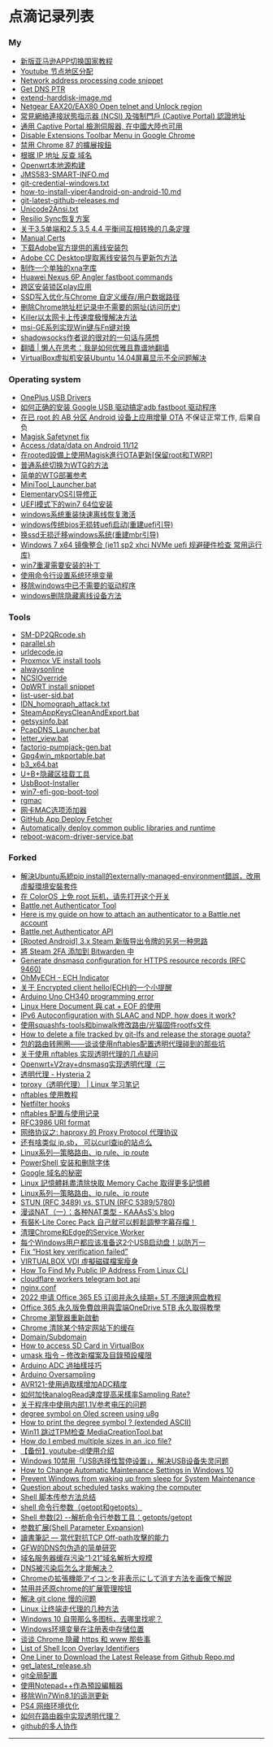 # 点滴记录列表

### My

  - [新版亚马逊APP切换国家教程][7e2f4d804877014109bb102ea2e6bca8]
  - [Youtube 节点地区分配][268f740a6bc8e779c6e90416afd2450c]
  - [Network address processing code snippet][a846a0890803b355c2f75342a653a9b3]
  - [Get DNS PTR][460cb60c8417a4963be92771b1f561aa]
  - [extend-harddisk-image.md][918f0d66e1bc0e77477b29fced217912]
  - [Netgear EAX20/EAX80 Open telnet and Unlock region][0876b673436293b2a72e3b02285a6496]
  - [常見網絡連接狀態指示器 (NCSI) 及強制門戶 (Captive Portal) 認證地址][cf333ed1ce0ef7cc24d1425dc854883e]
  - [通用 Captive Portal 檢測伺服器, 在中國大陸也可用][e1b118bc37e4b81e5ccfa082f70e0999]
  - [Disable Extensions Toolbar Menu in Google Chrome][5c007f3ac6cd695f2c9b0cee1fbe892c]
  - [禁用 Chrome 87 的擴展按鈕][57ffa6c6ccad08094552b57cea1c8172]
  - [根据 IP 地址 反查 域名][584a0424fd9345fbe693050cf0ba8da5]
  - [Openwrt本地源构建][6363ea7136fff1252315b7d239498586]
  - [JMS583-SMART-INFO.md][d187cf8f66669f30d67b05d463c7d010]
  - [git-credential-windows.txt][3edeca7fa9afa8db812a0cf67b3f06a2]
  - [how-to-install-viper4android-on-android-10.md][48933929b321893e32c1442303c53fc9]
  - [git-latest-github-releases.md][f2041123690d0273730a071318cb8b47]
  - [Unicode2Ansi.txt][0ac786cb39a7fbd64a1e046fd0681237]
  - [Resilio Sync恢复方案][f72e87c7ea39a23dc5d6fd8c02ffce86]
  - [关于3.5单端和2.5 3.5 4.4 平衡间互相转换的几条定理][26f76c7ce3ae4e49d755813c43360cc1]
  - [Manual Certs][6cec2cfd0740181f989a7dfa5813e3ce]
  - [下载Adobe官方提供的离线安装包][185db495204d1d345a052d64c246f38b]
  - [Adobe CC Desktop提取离线安装包与更新包方法][c31ef412164bc6961992]
  - [制作一个单独的xna字库][f32800d7930855d8b4394bafd0893447]
  - [Huawei Nexus 6P Angler fastboot commands][7d7f955613d71e30dc9c2c4cd675be3c]
  - [跨区安装锁区play应用][024e9e883b0dc19d1704e1c569baffd4]
  - [SSD写入优化与Chrome 自定义缓存/用户数据路径][d44b4d4413bee528955d]
  - [删除Chrome地址栏记录中不需要的网址(访问历史)][f7c0c4818cd3936b01d1]
  - [Killer以太网卡上传速度极慢解决方法][bc4867f7cf422cb20b17]
  - [msi-GE系列实现Win键与Fn键对换][2c91d29357e17aac22f7]
  - [shadowsocks作者说的很对的一句话与感想][0765f90c98c0c1259de7]
  - [翻墙 | 懒人在思考：我是如何优雅且靠谱地翻墙][4c3af00ba8e5908acb7c]
  - [VirtualBox虚拟机安装Ubuntu 14.04屏幕显示不全问题解决][a90c6ca306b2fab7b9a9]

### Operating system

  - [OnePlus USB Drivers](https://oneplususbdrivers.com)
  - [如何正确的安装 Google USB 驱动搞定adb fastboot 驱动程序](https://bbs.oneplus.com/thread/5927219)
  - [在已 root 的 AB 分区 Android 设备上应用增量 OTA][9359e5a944bc5ba16f1da6f94d42621d] 不保证正常工作, 后果自负
  - [Magisk Safetynet fix][3329f319e082a3602bbbc4d31ba2feb2]
  - [Access /data/data on Android 11/12][44f33ce2f4c6055a6d428e007569bb0a]
  - [在rooted設備上使用Magisk進行OTA更新[保留root和TWRP]][6168ee24b2376e7073adf9825e006d49]
  - [普通系统切换为WTG的方法][1f963c5229328c4f5da408076af13448]
  - [简单的WTG部署参考][72049cb50dabf2249c42eba971484ba9]
  - [MiniTool_Launcher.bat][ef186142b8249162a895396866b0a9c9]
  - [ElementaryOS引导修正][5bb5542656a8c38ce54faf93663847cb]
  - [UEFI模式下的win7 64位安装][7e337b2070cc47a1fab7de714ad83fb8]
  - [windows系统重装快速离线恢复激活][581456faac2f76beed6375321d57f59a]
  - [windows传统bios无损转uefi启动(重建uefi引导)][5e7706facb2dc4e2a5ae77a07ab2ffd7]
  - [换ssd无损迁移windows系统(重建mbr引导)][b7a63c35762467b3ca8440e3ea439fcf]
  - [Windows 7 x64 镜像整合 (ie11 sp2 xhci NVMe uefi 规避硬件检查 常用运行库)][6523b401af0e383d90ab189c85e860cd]
  - [win7重灌需要安装的补丁][0f20bd15db319dda5b85dafaeb77f406]
  - [使用命令行设置系统环境变量][5ba30059ecaaebb69d9153a3805340ed]
  - [移除windows中已不需要的驱动程序][4282dddd294be493b3e117bd08a01e59]
  - [windows删除隐藏离线设备方法][69853d44e48937b75e54]

### Tools

  - [SM-DP2QRcode.sh][ba0415f18e33e5e5e42eb03c64ca47c5]
  - [parallel.sh][5fab45f29e0670b83b4efa2a48e9d7d7]
  - [urldecode.jq][1831f68fe8702480fb205cf7d5a06f17]
  - [Proxmox VE install tools][5de439284486ef0dd1ba777da052b04f]
  - [alwaysonline](https://github.com/Jamesits/alwaysonline)
  - [NCSIOverride](https://github.com/dantmnf/NCSIOverride)
  - [OpWRT install snippet][d241ab0aec7d9c34b69439c1e942d1f5]
  - [list-user-sid.bat][3ca7524d588c340867e9e753ccc7af51]
  - [IDN_homograph_attack.txt][30317bad07c06a71cddcd079359b3483]
  - [SteamAppKeysCleanAndExport.bat][67d885b22fd989d0742cc564781b8fee]
  - [getsysinfo.bat][2d8f77e7e6a2adfd314d13bf54c746c7]
  - [PcapDNS_Launcher.bat][27c8b19156e142ae404265c18926c7ec]
  - [letter_view.bat][72c633c65ddbfaf9aee4c336b191d99c]
  - [factorio-pumpjack-gen.bat][a6d92a01ae7d40d05be7a662e197bd5f]
  - [Gpg4win_mkportable.bat][40db93e26119fd244cf67db31b31e63f]
  - [b3_x64.bat][aeaacd153395481927d35f3db909bb6d]
  - [U+B+隐藏区挂载工具][4934c624d6992824f667677c6de56117]
  - [UsbBoot-Installer](https://github.com/muink/UsbBoot-Installer)
  - [win7-efi-gop-boot-tool](https://github.com/muink/win7-efi-gop-boot-tool)
  - [rgmac](https://github.com/muink/rgmac)
  - [网卡MAC选项添加器][e27dd8f7927eb6b59a31d9677d20571e]
  - [GitHub App Deploy Fetcher](https://github.com/muink/GitHub_App_Deploy_Fetcher)
  - [Automatically deploy common public libraries and runtime][f36af0f4b5647f348f18cb2103a1c451]
  - [reboot-wacom-driver-service.bat][c28b1452b2fd2a47cc1eb1be19444f8a]


### Forked
  - [解決Ubuntu系統pip install的externally-managed-environment錯誤，改用虛擬環境安裝套件](https://ivonblog.com/posts/linux-solve-externally-managed-environment-error/)
  - [在 ColorOS 上免 root 玩机，请先打开这个开关](https://sspai.com/post/67110)
  - [Battle.net Authenticator Tool](https://github.com/Nighthawk42/bnet_auth_tool)
  - [Here is my guide on how to attach an authenticator to a Battle.net account](https://github.com/jleclanche/python-bna/issues/42#issue-2547679166)
  - [Battle.net Authenticator API](https://oauth-battle-az.pages.dev/authorize?sid=234946&client_id=baedda12fe054e4abdfc3ad7bdea970a&token=US-suuxtav7hu36cpelrfu3o2lnbe-712747785)
  - [[Rooted Android] 3.x Steam 新版导出令牌的另另一种思路](https://github.com/BeyondDimension/SteamTools/issues/2598)
  - [將 Steam 2FA 添加到 Bitwarden 中](https://xyouyou.link/jiang-Steam-2FA-tian-jia-dao-Bitwarden-zhong)
  - [Generate dnsmasq configuration for HTTPS resource records (RFC 9460)](https://gist.github.com/alxrdn/bc3b2a4beed431d7f1b2f606fe9332e9)
  - [OhMyECH - ECH Indicator](https://github.com/27justin/ohmyech)
  - [关于 Encrypted client hello(ECH)的一个小提醒](https://www.v2ex.com/t/1080301)
  - [Arduino Uno CH340 programming error](https://web.archive.org/web/20250506114603/https://balajimitplane.blogspot.com/2025/04/arduino-uno-ch340-programming-error.html)
  - [Linux Here Document 與 cat + EOF 的使用](https://jiepeng.me/2020/03/02/linux-here-document-with-cat-and-eof)
  - [IPv6 Autoconfiguration with SLAAC and NDP, how does it work?](https://www.fredrikholmberg.com/2012/05/ipv6-autoconfiguration-with-slaac-and-ndp-how-does-it-work/)
  - [使用squashfs-tools和binwalk修改路由/光猫固件rootfs文件](https://web.archive.org/web/20240920133625/https://www.haiyun.me/archives/1466.html)
  - [How to delete a file tracked by git-lfs and release the storage quota?](https://stackoverflow.com/questions/34579211/how-to-delete-a-file-tracked-by-git-lfs-and-release-the-storage-quota/76944147#76944147)
  - [包的路由转圈圈——谈谈使用nftables配置透明代理碰到的那些坑](https://koswu.github.io/2019/08/19/tproxy-config-with-nftables/)
  - [关于使用 nftables 实现透明代理的几点疑问](https://github.com/XTLS/Xray-core/discussions/2434)
  - [Openwrt+V2ray+dnsmasq实现透明代理（三](https://qdfish.github.io/sakamoto.blog/2024/02/21/network/v2ray3/)
  - [透明代理 - Hysteria 2](https://v2.hysteria.network/zh/docs/advanced/TPROXY/#__tabbed_2_3)
  - [tproxy（透明代理） | Linux 学习笔记](https://www.zhaohuabing.com/learning-linux/docs/tproxy/)
  - [nftables 使用教程](https://web.archive.org/web/20240914143938/https://www.cnblogs.com/ryanyangcs/p/11611730.html)
  - [Netfilter hooks](https://wiki.nftables.org/wiki-nftables/index.php/Netfilter_hooks)
  - [nftables 配置与使用记录](https://web.archive.org/web/20240222175612/https://blog.starryvoid.com/archives/1045.html)
  - [RFC3986 URI format](https://datatracker.ietf.org/doc/html/rfc3986#autoid-69)
  - [网络协议之: haproxy 的 Proxy Protocol 代理协议](https://web.archive.org/web/20240722020542/https://www.cnblogs.com/flydean/p/16317933.html)
  - [还有啥类似 ip.sb， 可以curl查ip的站点么](https://hostloc.com/thread-954782-1-1.html)
  - [Linux系列—策略路由、ip rule、ip route](https://web.archive.org/web/20240414145545/https://www.cnblogs.com/wanstack/p/7728785.html)
  - [PowerShell 安装和删除字体](https://www.tjxblog.com/blog/2023-0004)
  - [Google 域名的秘密][a901839ab52d41da3fc588f523fc6d75]
  - [Linux 記憶體耗盡清除快取 Memory Cache 取得更多記憶體](https://www.cjkuo.net/linux_clean_memory_cache/)
  - [Linux系列—策略路由、ip rule、ip route](https://www.cnblogs.com/wanstack/p/7728785.html)
  - [STUN (RFC 3489) vs. STUN (RFC 5389/5780)](https://netmanias.com/en/post/techdocs/6065/nat-network-protocol/stun-rfc-3489-vs-stun-rfc-5389-5780)
  - [漫谈NAT（一）：各种NAT类型 - KAAAsS's blog](https://blog.kaaass.net/archives/1587)
  - [有裝K-Lite Corec Pack 自己就可以輕鬆調整字幕存檔！](https://www.mobile01.com/topicdetail.php?f=510&t=1420222)
  - [清理Chrome和Edge的Service Worker](https://web.archive.org/web/20230326160903/https://home.gamer.com.tw/artwork.php?sn=5641157)
  - [每个Windows用户都应该准备这2个USB启动盘！以防万一](https://web.archive.org/web/20230918141817/https://www.freedidi.com/10441.html)
  - [Fix “Host key verification failed”](https://web.archive.org/web/20230817154400/https://haydenjames.io/fix-host-key-verification-failed/)
  - [VIRTUALBOX VDI 虛擬磁碟檔案瘦身](https://web.archive.org/web/20230906112931/https://scottj.idv.tw/blog/2014/04/29/virtualbox-vdi-%E8%99%9B%E6%93%AC%E7%A3%81%E7%A2%9F%E6%AA%94%E6%A1%88%E7%98%A6%E8%BA%AB/)
  - [How To Find My Public IP Address From Linux CLI](https://www.cyberciti.biz/faq/how-to-find-my-public-ip-address-from-command-line-on-a-linux/)
  - [cloudflare workers telegram bot api](https://web.archive.org/web/20230427060652/https://i19.eu/cloudflare-workers-telegram-bot-api/)
  - [nginx.conf](https://gist.github.com/muink/0c990ecf48efcb5ed5160977a1b60361)
  - [2022 申请 Office 365 E5 订阅并永久续期+ 5T 不限速网盘教程](https://web.archive.org/web/20230327021101/https://www.dzdxtd.com/archives/122)  
  - [Office 365 永久版免費啟用與雲端OneDrive 5TB 永久取得教學](https://web.archive.org/web/20230327021045/https://mrmad.com.tw/office-365-e5-and-onedrive-5tb-free)  
  - [Chrome 瀏覽器重新啟動](https://web.archive.org/web/20220903015706/https://free.com.tw/restart-google-chrome/)
  - [Chrome 清除某个特定网站下的缓存](https://web.archive.org/web/20180311191109/http://www.cnblogs.com/Chesky/p/chrome_disabling_cache.html)
  - [Domain/Subdomain](https://cyberbruharmy.gitbook.io/domain-subdomain/)
  - [How to access SD Card in VirtualBox](https://web.archive.org/web/20221216155354/https://www.net-usb.com/virtual-usb/virtualbox-usb-passthrough/sd-card-in-virtualbox/)
  - [umask 指令 – 修改新檔案及目錄預設權限](https://www.ltsplus.com/linux/linux-umask-default-permission)
  - [Arduino ADC 過抽樣技巧](https://web.archive.org/web/20220409113527/https://ohiyooo2.pixnet.net/blog/post/405449551)  
  - [Arduino Oversampling](https://web.archive.org/web/20220409113326/https://www.best-microcontroller-projects.com/arduino-adc-oversampling.html)  
  - [AVR121-使用過取樣增加ADC精度](https://web.archive.org/web/20220409113051/https://www.itread01.com/content/1550475205.html)  
  - [如何加快analogRead速度提高采樣率Sampling Rate?](https://web.archive.org/web/20220409112938/https://www.arduino.cn/thread-12569-1-1.html)  
  - [关于程序中使用内部1.1V参考电压的问题](https://web.archive.org/web/20220216132223/https://www.arduino.cn/thread-11271-1-1.html)
  - [degree symbol on Oled screen using u8g](https://web.archive.org/web/20220216131145/https://forum.arduino.cc/t/degree-symbol-on-oled-screen-using-u8g/491533)
  - [How to print the degree symbol ? (extended ASCII)](https://web.archive.org/web/20220216131216/https://forum.arduino.cc/t/solved-how-to-print-the-degree-symbol-extended-ascii/438685)
  - [Win11 跳过TPM检查 MediaCreationTool.bat](https://github.com/AveYo/MediaCreationTool.bat)
  - [How do I embed multiple sizes in an .ico file?](https://web.archive.org/web/20210703121032/https://superuser.com/questions/491180/how-do-i-embed-multiple-sizes-in-an-ico-file)
  - [【备份】youtube-dl使用介绍](https://web.archive.org/web/20210221153730if_/https://www.jianshu.com/p/6bae57859325)
  - [Windows 10禁用「USB选择性暂停设置」，解决USB设备失灵问题](https://web.archive.org/web/20210126093401/https://www.sysgeek.cn/windows-10-usb-selective-suspend/)
  - [How to Change Automatic Maintenance Settings in Windows 10](https://web.archive.org/web/20210328043433/https://www.tenforums.com/tutorials/3090-change-automatic-maintenance-settings-windows-10-a.html)
  - [Prevent Windows from waking up from sleep for System Maintenance](https://web.archive.org/web/20210328043812/https://theohbrothers.com/prevent-windows-10-from-waking-up-from-sleep-for-system-maintenance/)
  - [Question about scheduled tasks waking the computer](https://web.archive.org/web/20210328050804/https://answers.microsoft.com/en-us/windows/forum/windows_10-other_settings-winpc/question-about-scheduled-tasks-waking-the-computer/92d03cd6-c2ac-4746-949b-0d42bc4b91e3)
  - [Shell 脚本传参方法总结](https://www.jianshu.com/p/d3cd36c97abc)
  - [shell 命令行参数（getopt和getopts）](https://blog.51cto.com/steed/2443718)
  - [Shell 参数(2) --解析命令行参数工具：getopts/getopt](https://www.cnblogs.com/yxzfscg/p/5338775.html)
  - [参数扩展(Shell Parameter Expansion)](https://juejin.im/post/6844903842966929422#heading-11)
  - [讀書筆記 — 當代對抗TCP Off-path攻擊的能力](https://medium.com/@wenchenx/%E8%AE%80%E6%9B%B8%E7%AD%86%E8%A8%98-%E7%95%B6%E4%BB%A3%E5%B0%8D%E6%8A%97tcp-off-path%E6%94%BB%E6%93%8A%E7%9A%84%E8%83%BD%E5%8A%9B-b67a4f81b5a0)
  - [GFW的DNS包伪造的简单研究](https://blog.ddosolitary.org/posts/research-on-dns-packet-forgery-of-gfw/)
  - [域名服务器缓存污染“1·21”域名解析大规模](http://www.11st22.com/d/2020529221240_3115_723162868/news)
  - [DNS被污染后怎么才能解决？](https://www.hotbak.net/key/%E6%B2%A1%E8%A2%AB%E6%B1%A1%E6%9F%93%E7%9A%84dns.html)
  - [Chromeの拡張機能アイコンを非表示にして消す方法を画像で解説](https://asean-info.net/Investment/20062601-how-to-hide-google-chrome-extension-icon/)
  - [禁用并还原chrome的扩展管理按钮](https://www.extfans.com/articles/1187/)
  - [解决 git clone 慢的问题](https://blog.colafornia.me/post/2018/slove-git-clone-speed/)
  - [Linux 让终端走代理的几种方法](https://zhuanlan.zhihu.com/p/46973701)
  - [Windows 10 自带那么多图标，去哪里找呢？](https://gist.github.com/muink/559b247d4a5ca7059ea36ab46c74e68a)
  - [Windows环境变量在注册表中存储位置](https://gist.github.com/muink/26d28f96eec526b33e3065e38f897b1f)
  - [谈谈 Chrome 隐藏 https 和 www 那些事](https://blog.skk.moe/post/chrome-omnibox-www/)
  - [List of Shell Icon Overlay Identifiers](https://en.wikipedia.org/wiki/List_of_Shell_Icon_Overlay_Identifiers)
  - [One Liner to Download the Latest Release from Github Repo.md][c5ee7db7dd7257abe5be8bbaee0baf5d]
  - [get_latest_release.sh][ee96bcc6627f7814453a35efd2b98db5]
  - [git全局配置][1398d31e529d49b71e74]
  - [使用Notepad++作為預設編輯器][0ec05f29db94a35f4b9b]
  - [移除Win7Win8.1的遥测更新][14adc6208b847a117d82]
  - [PS4 网络环境优化][0356af6c133ee0fc82c8]
  - [如何在路由器中实现透明代理？][6c4b4a5c90eea956c30a]
  - [github的多人协作][c53d05e07d69c6d0830e]


--------

[ba0415f18e33e5e5e42eb03c64ca47c5]: https://gist.github.com/muink/ba0415f18e33e5e5e42eb03c64ca47c5
[9359e5a944bc5ba16f1da6f94d42621d]: https://gist.github.com/muink/9359e5a944bc5ba16f1da6f94d42621d
[7e2f4d804877014109bb102ea2e6bca8]: https://gist.github.com/muink/7e2f4d804877014109bb102ea2e6bca8
[268f740a6bc8e779c6e90416afd2450c]: https://gist.github.com/muink/268f740a6bc8e779c6e90416afd2450c
[a901839ab52d41da3fc588f523fc6d75]: https://gist.github.com/muink/a901839ab52d41da3fc588f523fc6d75
[5fab45f29e0670b83b4efa2a48e9d7d7]: https://gist.github.com/muink/5fab45f29e0670b83b4efa2a48e9d7d7
[1831f68fe8702480fb205cf7d5a06f17]: https://gist.github.com/muink/1831f68fe8702480fb205cf7d5a06f17
[5de439284486ef0dd1ba777da052b04f]: https://gist.github.com/muink/5de439284486ef0dd1ba777da052b04f
[a846a0890803b355c2f75342a653a9b3]: https://gist.github.com/muink/a846a0890803b355c2f75342a653a9b3
[460cb60c8417a4963be92771b1f561aa]: https://gist.github.com/muink/460cb60c8417a4963be92771b1f561aa
[918f0d66e1bc0e77477b29fced217912]: https://gist.github.com/muink/918f0d66e1bc0e77477b29fced217912
[d241ab0aec7d9c34b69439c1e942d1f5]: https://gist.github.com/muink/d241ab0aec7d9c34b69439c1e942d1f5
[0876b673436293b2a72e3b02285a6496]: https://gist.github.com/muink/0876b673436293b2a72e3b02285a6496
[cf333ed1ce0ef7cc24d1425dc854883e]: https://gist.github.com/muink/cf333ed1ce0ef7cc24d1425dc854883e
[e1b118bc37e4b81e5ccfa082f70e0999]: https://gist.github.com/muink/e1b118bc37e4b81e5ccfa082f70e0999
[3329f319e082a3602bbbc4d31ba2feb2]: https://gist.github.com/muink/3329f319e082a3602bbbc4d31ba2feb2
[44f33ce2f4c6055a6d428e007569bb0a]: https://gist.github.com/muink/44f33ce2f4c6055a6d428e007569bb0a
[5c007f3ac6cd695f2c9b0cee1fbe892c]: https://gist.github.com/muink/5c007f3ac6cd695f2c9b0cee1fbe892c
[6168ee24b2376e7073adf9825e006d49]: https://gist.github.com/muink/6168ee24b2376e7073adf9825e006d49
[57ffa6c6ccad08094552b57cea1c8172]: https://gist.github.com/muink/57ffa6c6ccad08094552b57cea1c8172
[3ca7524d588c340867e9e753ccc7af51]: https://gist.github.com/muink/3ca7524d588c340867e9e753ccc7af51
[30317bad07c06a71cddcd079359b3483]: https://gist.github.com/muink/30317bad07c06a71cddcd079359b3483
[584a0424fd9345fbe693050cf0ba8da5]: https://gist.github.com/muink/584a0424fd9345fbe693050cf0ba8da5
[67d885b22fd989d0742cc564781b8fee]: https://gist.github.com/muink/67d885b22fd989d0742cc564781b8fee
[2d8f77e7e6a2adfd314d13bf54c746c7]: https://gist.github.com/muink/2d8f77e7e6a2adfd314d13bf54c746c7
[6363ea7136fff1252315b7d239498586]: https://gist.github.com/muink/6363ea7136fff1252315b7d239498586
[d187cf8f66669f30d67b05d463c7d010]: https://gist.github.com/muink/d187cf8f66669f30d67b05d463c7d010
[3edeca7fa9afa8db812a0cf67b3f06a2]: https://gist.github.com/muink/3edeca7fa9afa8db812a0cf67b3f06a2
[48933929b321893e32c1442303c53fc9]: https://gist.github.com/muink/48933929b321893e32c1442303c53fc9
[f2041123690d0273730a071318cb8b47]: https://gist.github.com/muink/f2041123690d0273730a071318cb8b47
[1f963c5229328c4f5da408076af13448]: https://gist.github.com/muink/1f963c5229328c4f5da408076af13448
[72049cb50dabf2249c42eba971484ba9]: https://gist.github.com/muink/72049cb50dabf2249c42eba971484ba9
[27c8b19156e142ae404265c18926c7ec]: https://gist.github.com/muink/27c8b19156e142ae404265c18926c7ec
[ef186142b8249162a895396866b0a9c9]: https://gist.github.com/muink/ef186142b8249162a895396866b0a9c9
[0ac786cb39a7fbd64a1e046fd0681237]: https://gist.github.com/muink/0ac786cb39a7fbd64a1e046fd0681237
[581456faac2f76beed6375321d57f59a]: https://gist.github.com/muink/581456faac2f76beed6375321d57f59a
[72c633c65ddbfaf9aee4c336b191d99c]: https://gist.github.com/muink/72c633c65ddbfaf9aee4c336b191d99c
[a6d92a01ae7d40d05be7a662e197bd5f]: https://gist.github.com/muink/a6d92a01ae7d40d05be7a662e197bd5f
[40db93e26119fd244cf67db31b31e63f]: https://gist.github.com/muink/40db93e26119fd244cf67db31b31e63f
[f72e87c7ea39a23dc5d6fd8c02ffce86]: https://gist.github.com/muink/f72e87c7ea39a23dc5d6fd8c02ffce86
[26f76c7ce3ae4e49d755813c43360cc1]: https://gist.github.com/muink/26f76c7ce3ae4e49d755813c43360cc1
[5bb5542656a8c38ce54faf93663847cb]: https://gist.github.com/muink/5bb5542656a8c38ce54faf93663847cb
[7e337b2070cc47a1fab7de714ad83fb8]: https://gist.github.com/muink/7e337b2070cc47a1fab7de714ad83fb8
[aeaacd153395481927d35f3db909bb6d]: https://gist.github.com/muink/aeaacd153395481927d35f3db909bb6d
[6523b401af0e383d90ab189c85e860cd]: https://gist.github.com/muink/6523b401af0e383d90ab189c85e860cd
[4934c624d6992824f667677c6de56117]: https://gist.github.com/muink/4934c624d6992824f667677c6de56117
[5e7706facb2dc4e2a5ae77a07ab2ffd7]: https://gist.github.com/muink/5e7706facb2dc4e2a5ae77a07ab2ffd7
[6cec2cfd0740181f989a7dfa5813e3ce]: https://gist.github.com/muink/6cec2cfd0740181f989a7dfa5813e3ce
[e27dd8f7927eb6b59a31d9677d20571e]: https://gist.github.com/muink/e27dd8f7927eb6b59a31d9677d20571e
[5ba30059ecaaebb69d9153a3805340ed]: https://gist.github.com/muink/5ba30059ecaaebb69d9153a3805340ed
[185db495204d1d345a052d64c246f38b]: https://gist.github.com/muink/185db495204d1d345a052d64c246f38b
[f36af0f4b5647f348f18cb2103a1c451]: https://gist.github.com/muink/f36af0f4b5647f348f18cb2103a1c451
[c28b1452b2fd2a47cc1eb1be19444f8a]: https://gist.github.com/muink/c28b1452b2fd2a47cc1eb1be19444f8a
[f32800d7930855d8b4394bafd0893447]: https://gist.github.com/muink/f32800d7930855d8b4394bafd0893447
[0f20bd15db319dda5b85dafaeb77f406]: https://gist.github.com/muink/0f20bd15db319dda5b85dafaeb77f406
[7d7f955613d71e30dc9c2c4cd675be3c]: https://gist.github.com/muink/7d7f955613d71e30dc9c2c4cd675be3c
[b7a63c35762467b3ca8440e3ea439fcf]: https://gist.github.com/muink/b7a63c35762467b3ca8440e3ea439fcf
[024e9e883b0dc19d1704e1c569baffd4]: https://gist.github.com/muink/024e9e883b0dc19d1704e1c569baffd4
[4282dddd294be493b3e117bd08a01e59]: https://gist.github.com/muink/4282dddd294be493b3e117bd08a01e59
[c31ef412164bc6961992]: https://gist.github.com/muink/c31ef412164bc6961992
[d44b4d4413bee528955d]: https://gist.github.com/muink/d44b4d4413bee528955d
[bc4867f7cf422cb20b17]: https://gist.github.com/muink/bc4867f7cf422cb20b17
[2c91d29357e17aac22f7]: https://gist.github.com/muink/2c91d29357e17aac22f7
[f7c0c4818cd3936b01d1]: https://gist.github.com/muink/f7c0c4818cd3936b01d1
[69853d44e48937b75e54]: https://gist.github.com/muink/69853d44e48937b75e54
[0765f90c98c0c1259de7]: https://gist.github.com/muink/0765f90c98c0c1259de7
[4c3af00ba8e5908acb7c]: https://gist.github.com/muink/4c3af00ba8e5908acb7c
[a90c6ca306b2fab7b9a9]: https://gist.github.com/muink/a90c6ca306b2fab7b9a9

[ee96bcc6627f7814453a35efd2b98db5]: https://gist.github.com/muink/ee96bcc6627f7814453a35efd2b98db5
[c5ee7db7dd7257abe5be8bbaee0baf5d]: https://gist.github.com/muink/c5ee7db7dd7257abe5be8bbaee0baf5d
[1398d31e529d49b71e74]: https://gist.github.com/muink/1398d31e529d49b71e74
[0ec05f29db94a35f4b9b]: https://gist.github.com/muink/0ec05f29db94a35f4b9b
[14adc6208b847a117d82]: https://gist.github.com/muink/14adc6208b847a117d82
[0356af6c133ee0fc82c8]: https://gist.github.com/muink/0356af6c133ee0fc82c8
[6c4b4a5c90eea956c30a]: https://gist.github.com/muink/6c4b4a5c90eea956c30a
[c53d05e07d69c6d0830e]: https://gist.github.com/muink/c53d05e07d69c6d0830e





